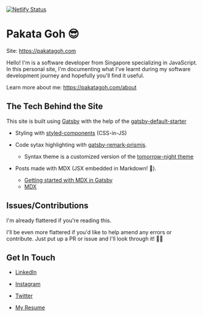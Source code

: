 [![Netlify Status](https://api.netlify.com/api/v1/badges/e34a2279-b6a3-459f-980c-12727cfdb58d/deploy-status)](https://app.netlify.com/sites/pakatagoh/deploys)

# Pakata Goh 😎

Site: https://pakatagoh.com

Hello! I'm is a software developer from Singapore specializing in JavaScript. In this personal site, I'm documenting what I've learnt during my software development journey and hopefully you'll find it useful.

Learn more about me: https://pakatagoh.com/about

## The Tech Behind the Site

This site is built using [Gatsby](https://www.gatsbyjs.org) with the help of the [gatsby-default-starter](https://www.gatsbyjs.org/starters/gatsbyjs/gatsby-starter-default/)

- Styling with [styled-components](https://www.styled-components.com) (CSS-in-JS)

- Code sytax highlighting with [gatsby-remark-prismjs](https://www.gatsbyjs.org/packages/gatsby-remark-prismjs/).

  - Syntax theme is a customized version of the [tomorrow-night theme](https://github.com/PrismJS/prism/blob/master/themes/prism-tomorrow.css)

- Posts made with MDX (JSX embedded in Markdown! 🤯).
  - [Getting started with MDX in Gatsby](https://www.gatsbyjs.org/docs/mdx/)
  - [MDX](https://mdxjs.com/)

## Issues/Contributions

I'm already flattered if you're reading this.

I'll be even more flattered if you'd like to help amend any errors or contribute. Just put up a PR or issue and I'll look through it! 🙏🏻

## Get In Touch

- [LinkedIn](https://www.linkedin.com/in/pakata-goh/)

- [Instagram](https://www.instagram.com/paka.codes/)

- [Twitter](https://twitter.com/gohpakata)

- [My Resume](https://drive.google.com/open?id=185fdbe4ubRIuHuuCR_AtKHV7p7Zbrpvo)
